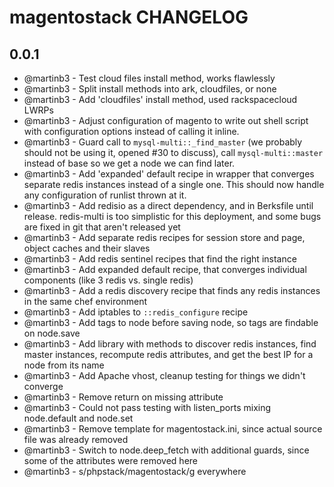 magentostack CHANGELOG
==================


0.0.1
-----

- @martinb3 - Test cloud files install method, works flawlessly
- @martinb3 - Split install methods into ark, cloudfiles, or none
- @martinb3 - Add 'cloudfiles' install method, used rackspacecloud LWRPs
- @martinb3 - Adjust configuration of magento to write out shell script with configuration options instead of calling it inline.
- @martinb3 - Guard call to `mysql-multi::_find_master` (we probably should not be using it, opened #30 to discuss), call `mysql-multi::master` instead of base so we get a node we can find later.
- @martinb3 - Add 'expanded' default recipe in wrapper that converges separate redis instances instead of a single one. This should now handle any configuration of runlist thrown at it.
- @martinb3 - Add redisio as a direct dependency, and in Berksfile until release. redis-multi is too simplistic for this deployment, and some bugs are fixed in git that aren't released yet
- @martinb3 - Add separate redis recipes for session store and page, object caches and their slaves
- @martinb3 - Add redis sentinel recipes that find the right instance
- @martinb3 - Add expanded default recipe, that converges individual components (like 3 redis vs. single redis)
- @martinb3 - Add a redis discovery recipe that finds any redis instances in the same chef environment
- @martinb3 - Add iptables to `::redis_configure` recipe
- @martinb3 - Add tags to node before saving node, so tags are findable on node.save
- @martinb3 - Add library with methods to discover redis instances, find master instances, recompute redis attributes, and get the best IP for a node from its name
- @martinb3 - Add Apache vhost, cleanup testing for things we didn't converge
- @martinb3 - Remove return on missing attribute
- @martinb3 - Could not pass testing with listen_ports mixing node.default and node.set
- @martinb3 - Remove template for magentostack.ini, since actual source file was already removed
- @martinb3 - Switch to node.deep_fetch with additional guards, since some of the attributes were removed here
- @martinb3 - s/phpstack/magentostack/g everywhere
